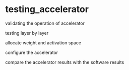 # testing_accelerator
validating the operation of accelerator

testing layer by layer

allocate weight and activation space

configure the accelerator

compare the accelerator results with the software results
